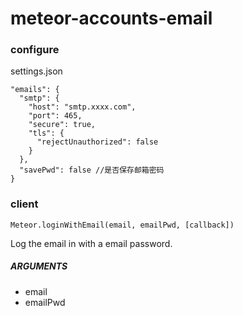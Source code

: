 # meteor-accounts-email

### configure
settings.json
```
"emails": {
  "smtp": {
    "host": "smtp.xxxx.com",
    "port": 465,
    "secure": true,
    "tls": {
      "rejectUnauthorized": false
    }
  },
  "savePwd": false //是否保存邮箱密码
}
```

### client

```
Meteor.loginWithEmail(email, emailPwd, [callback])
```
Log the email in with a email password.

##### ARGUMENTS
* email
* emailPwd
